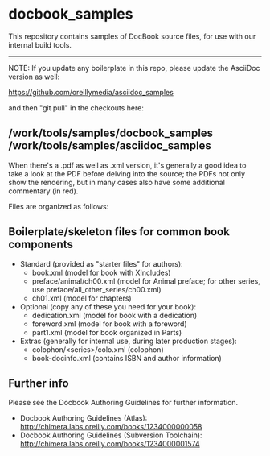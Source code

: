 # docbook_samples

This repository contains samples of DocBook source files, for use with our internal build tools.

----
NOTE: If you update any boilerplate in this repo, please update the AsciiDoc version as well:

https://github.com/oreillymedia/asciidoc_samples

and then "git pull" in the checkouts here:

/work/tools/samples/docbook_samples
/work/tools/samples/asciidoc_samples
----

When there's a .pdf as well as .xml version, it's generally a good idea to take a look at the PDF before delving into the source; the PDFs not only show the rendering, but in many cases also have some additional commentary (in red).

Files are organized as follows:

## Boilerplate/skeleton files for common book components

* Standard (provided as "starter files" for authors):
  * book.xml       (model for book with XIncludes)
  * preface/animal/ch00.xml       (model for Animal preface; for other series, use preface/all\_other\_series/ch00.xml)
  * ch01.xml       (model for chapters)
* Optional (copy any of these you need for your book):
  * dedication.xml (model for book with a dedication)
  * foreword.xml   (model for book with a foreword)
  * part1.xml      (model for book organized in Parts)
* Extras (generally for internal use, during later production stages):
  * colophon/\<series\>/colo.xml (colophon)
  * book-docinfo.xml (contains ISBN and author information)

## Further info

Please see the Docbook Authoring Guidelines for further information.

* Docbook Authoring Guidelines (Atlas): http://chimera.labs.oreilly.com/books/1234000000058
* Docbook Authoring Guidelines (Subversion Toolchain): http://chimera.labs.oreilly.com/books/1234000001574
